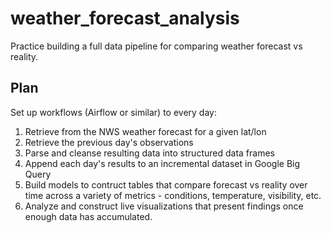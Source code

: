 # weather_forecast_analysis
Practice building a full data pipeline for comparing weather forecast vs reality. 

## Plan
Set up workflows (Airflow or similar) to every day:
1. Retrieve from the NWS weather forecast for a given lat/lon
2. Retrieve the previous day's observations
3. Parse and cleanse resulting data into structured data frames
4. Append each day's results to an incremental dataset in Google Big Query
5. Build models to contruct tables that compare forecast vs reality over time across a variety of metrics - conditions, temperature, visibility, etc.
6. Analyze and construct live visualizations that present findings once enough data has accumulated.